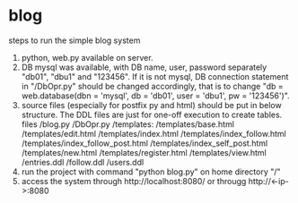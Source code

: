 # blog
steps to run the simple blog system

1) python, web.py available on server. 
2) DB mysql was available, with DB name, user, password separately "db01", "dbu1" and "123456". If it is not mysql, DB connection statement in "/DbOpr.py" should be changed accordingly, that is to change "db = web.database(dbn = 'mysql', db = 'db01', user = 'dbu1', pw = '123456')".
3) source files (especially for postfix py and html) should be put in below structure. The DDL files are just for one-off execution to create tables.
files
/blog.py
/DbOpr.py
/templates:
    /templates/base.html
    /templates/edit.html
    /templates/index.html
    /templates/index_follow.html
    /templates/index_follow_post.html
    /templates/index_self_post.html
    /templates/new.html
    /templates/register.html
    /templates/view.html
/entries.ddl
/follow.ddl
/users.ddl
4) run the project with command "python blog.py" on home directory "/"
5) access the system through http://localhost:8080/ or througg http://<-ip->:8080

